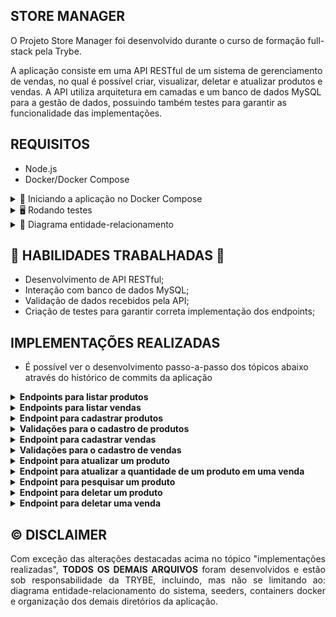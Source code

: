 ## STORE MANAGER

O Projeto Store Manager foi desenvolvido durante o curso de formação full-stack pela Trybe.

A aplicação consiste em uma API RESTful de um sistema de gerenciamento de vendas, no qual é possível criar, visualizar, deletar e atualizar produtos e vendas. A API utiliza arquitetura em camadas e um banco de dados MySQL para a gestão de dados, possuindo também testes para garantir as funcionalidade das implementações.

## REQUISITOS

- Node.js
- Docker/Docker Compose

<details>
<summary>🐳 Iniciando a aplicação no Docker Compose</summary>

```bash

# Após clonar o repositório:

# Instale as dependências
npm install

# Inicie os containers do compose `backend` e `db`
# A aplicação estará disponível em `http://localhost:3001` em modo de desenvolvimento
docker-compose up -d

# É possível ver os logs da aplicação com `docker logs -n 10 -f <nome-do-container>`
docker logs -n 10 -f store_manager
```

</details>

<details>
<summary>🖥️ Rodando testes</summary>

```bash
#### Comandos dos testes com mocha
npm run test:mocha     # roda os testes do mocha
npm run test:coverage  # roda os testes e mostra a cobertura geral
npm run test:mutation  # roda os testes e mostra a cobertura de mutações
```

</details>

<details>
<summary>🎲 Diagrama entidade-relacionamento</summary>

A modelagem do banco de dados respeita o seguinte diagrama de entidade-relacionamento:

![erStoreManager](https://github.com/user-attachments/assets/4b012efa-f6f2-46e6-82e7-9dd62fd149fb)

</details>

## 📖 HABILIDADES TRABALHADAS 📖

- Desenvolvimento de API RESTful;
- Interação com banco de dados MySQL;
- Validação de dados recebidos pela API;
- Criação de testes para garantir correta implementação dos endpoints;

## IMPLEMENTAÇÕES REALIZADAS

- É possível ver o desenvolvimento passo-a-passo dos tópicos abaixo através do histórico de commits da aplicação

<details>
<summary><strong>Endpoints para listar produtos</strong></summary>

- `GET /products`: retorna todos os produtos;
- `GET /products/:id`: retorna apenas o produto com o `id` presente na URL;
- O resultado da listagem é **ordenado** de forma crescente pelo campo `id`;

</details>

<details>
<summary><strong>Endpoints para listar vendas</strong></summary>

- `GET /sales`: retorna todas as vendas;
- `GET /sales/:id`: retorna apenas a venda o `id` presente na URL;
- O resultado da listagem é **ordenado** de forma crescente pelo campo `saleId`, em caso de empate, **ordena** também de forma crescente pelo campo `productId`;

</details>

<details>
<summary><strong>Endpoint para cadastrar produtos</strong></summary>

- `POST /products`: Os produtos enviados na requisição são salvos na tabela `products` do banco de dados;

</details>

<details>
<summary><strong>Validações para o cadastro de produtos</strong></summary>

- Mensagens de erro personalizadas utilizando JOI, para as requisições com dados inválidos;

</details>

<details>
<summary><strong>Endpoint para cadastrar vendas</strong></summary>

- `POST /sales`: As vendas enviadas na requisição são salvas nas tabelas `sales` e `sales_products` do banco de dados;

</details>

<details>
<summary><strong>Validações para o cadastro de vendas</strong></summary>

- Mensagens de erro personalizadas utilizando JOI, para as requisições com dados inválidos;

</details>

<details>
<summary><strong>Endpoint para atualizar um produto</strong></summary>

- `PUT /products/:id`: O produto com `id` presente na URL é atualizado;
- O corpo da requisição é validado igualmente como feito no cadastro;

</details>

<details>
<summary><strong>Endpoint para atualizar a quantidade de um produto em uma venda</strong></summary>

- `PUT /sales/:saleId/products/:productId/quantity`: A quantidade `quantity` do produto vendido com o `productId` presente na URL é atualizada;
- O corpo da requisição é validado;

</details>

<details>
<summary><strong>Endpoint para pesquisar um produto</strong></summary>

- `GET /products/search`: Traz todos os produtos no banco de dados contendo o valor da query `q` em `name`, se existirem;
- Retorna um array de produtos que contenham em seu nome o termo passado na URL;
- Retorna todos os produtos caso _query params_ `q` esteja vazia;
- Retorna um array vazio caso nenhum nome satisfaça a busca;

</details>

<details>
<summary><strong>Endpoint para deletar um produto</strong></summary>

- `DELETE /products/:id`: O produto com `id` presente na URL é deletado;

</details>

<details>
<summary><strong>Endpoint para deletar uma venda</strong></summary>

- `DELETE /sales/:id`: A venda com `id` presente na URL é deletada;

</details>

## ©️ DISCLAIMER

<div align="justify">
Com exceção das alterações destacadas acima no tópico "implementações realizadas", <b>TODOS OS DEMAIS ARQUIVOS</b> foram desenvolvidos e estão sob responsabilidade da TRYBE, incluindo, mas não se limitando ao: diagrama entidade-relacionamento do sistema, seeders, containers docker e organização dos demais diretórios da aplicação.
</div>
